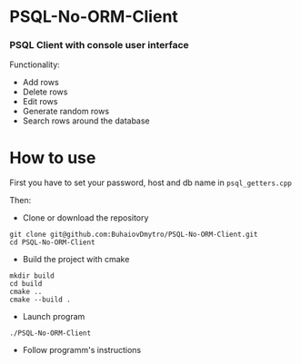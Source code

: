 # PSQL-No-ORM-Client
### PSQL Client with console user interface
Functionality:
- Add rows 
- Delete rows
- Edit rows
- Generate random rows 
- Search rows around the database

# How to use

First you have to set your password, host and db name in ```psql_getters.cpp```

Then:

 - Clone or download the repository
 ```linux
 git clone git@github.com:BuhaiovDmytro/PSQL-No-ORM-Client.git
 cd PSQL-No-ORM-Client
```
 - Build the project with cmake
  ```linux
mkdir build
cd build
cmake ..
cmake --build .
```
 - Launch program 
 ```linux
 ./PSQL-No-ORM-Client
```
- Follow programm's instructions
